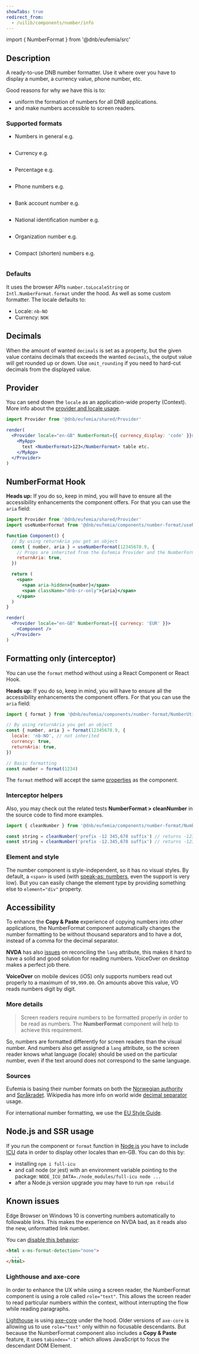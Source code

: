 ```yaml
---
showTabs: true
redirect_from:
  - /uilib/components/number/info
---
```


import { NumberFormat } from '@dnb/eufemia/src'

## Description

A ready-to-use DNB number formatter. Use it where over you have to display a number, a currency value, phone number, etc.

Good reasons for why we have this is to:

- uniform the formation of numbers for all DNB applications.
- and make numbers accessible to screen readers.

### Supported formats

- Numbers in general e.g. <pre className="dnb-code"><NumberFormat value="12345678.90" /></pre>
- Currency e.g. <pre className="dnb-code"><NumberFormat currency value="12345678.90" /></pre>
- Percentage e.g. <pre className="dnb-code"><NumberFormat percent value="12.34" /></pre>
- Phone numbers e.g. <pre className="dnb-code"><NumberFormat phone value="004799999999" /></pre>
- Bank account number e.g. <pre className="dnb-code"><NumberFormat ban value="20001234567" /></pre>
- National identification number e.g. <pre className="dnb-code"><NumberFormat nin value="18089212345" /></pre>
- Organization number e.g. <pre className="dnb-code"><NumberFormat org value="123456789" /></pre>
- Compact (shorten) numbers e.g. <pre className="dnb-code"><NumberFormat compact value="123456" decimals={1} /></pre>

### Defaults

It uses the browser APIs `number.toLocaleString` or `Intl.NumberFormat.format` under the hood. As well as some custom formatter. The locale defaults to:

- Locale: `nb-NO`
- Currency: `NOK`

## Decimals

When the amount of wanted `decimals` is set as a property, but the given value contains decimals that exceeds the wanted `decimals`, the output value will get rounded up or down. Use `omit_rounding` if you need to hard-cut decimals from the displayed value.

## Provider

You can send down the `locale` as an application-wide property (Context). More info about the [provider and locale usage](/uilib/components/number-format/provider).

```jsx
import Provider from '@dnb/eufemia/shared/Provider'

render(
  <Provider locale="en-GB" NumberFormat={{ currency_display: 'code' }}>
    <MyApp>
      text <NumberFormat>123</NumberFormat> table etc.
    </MyApp>
  </Provider>
)
```

## NumberFormat Hook

**Heads up:** If you do so, keep in mind, you will have to ensure all the accessibility enhancements the component offers. For that you can use the `aria` field:

```jsx
import Provider from '@dnb/eufemia/shared/Provider'
import useNumberFormat from '@dnb/eufemia/components/number-format/useNumberFormat'

function Component() {
  // By using returnAria you get an object
  const { number, aria } = useNumberFormat(12345678.9, {
    // Props are inherited from the Eufemia Provider and the NumberFormat object
    returnAria: true,
  })

  return (
    <span>
      <span aria-hidden>{number}</span>
      <span className="dnb-sr-only">{aria}</span>
    </span>
  )
}

render(
  <Provider locale="en-GB" NumberFormat={{ currency: 'EUR' }}>
    <Component />
  </Provider>
)
```

## Formatting only (interceptor)

You can use the `format` method without using a React Component or React Hook.

**Heads up:** If you do so, keep in mind, you will have to ensure all the accessibility enhancements the component offers. For that you can use the `aria` field:

```js
import { format } from '@dnb/eufemia/components/number-format/NumberUtils'

// By using returnAria you get an object
const { number, aria } = format(12345678.9, {
  locale: 'nb-NO', // not inherited
  currency: true,
  returnAria: true,
})

// Basic formatting
const number = format(1234)
```

The `format` method will accept the same [properties](/uilib/components/number-format/properties) as the component.

### Interceptor helpers

Also, you may check out the related tests **NumberFormat > cleanNumber** in the source code to find more examples.

```js
import { cleanNumber } from '@dnb/eufemia/components/number-format/NumberUtils'

const string = cleanNumber('prefix -12 345,678 suffix') // returns -12345.678
const string = cleanNumber('prefix -12.345,678 suffix') // returns -12345.678
```

### Element and style

The number component is style-independent, so it has no visual styles. By default, a `<span>` is used (with [speak-as: numbers](https://developer.mozilla.org/en-US/docs/Web/CSS/@counter-style/speak-as), even the support is very low). But you can easily change the element type by providing something else to `element="div"` property.

## Accessibility

To enhance the **Copy & Paste** experience of copying numbers into other applications, the NumberFormat component automatically changes the number formatting to be without thousand separators and to have a dot, instead of a comma for the decimal separator.

**NVDA** has also [issues](https://github.com/nvaccess/nvda/issues/8874) on reconciling the `lang` attribute, this makes it hard to have a solid and good solution for reading numbers. VoiceOver on desktop makes a perfect job there.

**VoiceOver** on mobile devices (iOS) only supports numbers read out properly to a maximum of `99,999.00`. On amounts above this value, VO reads numbers digit by digit.

### More details

> Screen readers require numbers to be formatted properly in order to be read as numbers. The **NumberFormat** component will help to achieve this requirement.

So, numbers are formatted differently for screen readers than the visual number. And numbers also get assigned a `lang` attribute, so the screen reader knows what language (locale) should be used on the particular number, even if the text around does not correspond to the same language.

### Sources

Eufemia is basing their number formats on both the [Norwegian authority](https://lovdata.no/forskrift/2004-02-16-426/§16) and [Språkradet](https://www.sprakradet.no/sprakhjelp/Skriveregler/Dato). Wikipedia has more info on world wide [decimal separator](https://en.wikipedia.org/wiki/Decimal_separator) usage.

For international number formatting, we use the [EU Style Guide](https://ec.europa.eu/info/sites/default/files/styleguide_english_dgt_en.pdf).

## Node.js and SSR usage

If you run the component or `format` function in [Node.js](https://nodejs.org) you have to include [ICU](https://nodejs.org/api/intl.html) data in order to display other locales than en-GB. You can do this by:

- installing `npm i full-icu`
- and call node (or jest) with an environment variable pointing to the package: `NODE_ICU_DATA=./node_modules/full-icu node ...`
- after a Node.js version upgrade you may have to run `npm rebuild`

## Known issues

Edge Browser on Windows 10 is converting numbers automatically to followable links. This makes the experience on NVDA bad, as it reads also the new, unformatted link number.

You can [disable this behavior](https://developer.mozilla.org/en-US/docs/Web/HTML/Global_attributes/x-ms-format-detection):

```html
<html x-ms-format-detection="none">
  ...
</html>
```

### Lighthouse and axe-core

In order to enhance the UX while using a screen reader, the NumberFormat component is using a role called `role="text"`. This allows the screen reader to read particular numbers within the context, without interrupting the flow while reading paragraphs.

[Lighthouse](https://developers.google.com/web/tools/lighthouse) is using [axe-core](https://developers.google.com/web/tools/lighthouse) under the hood. Older versions of `axe-core` is allowing us to use `role="text"` only within no focusable descendants. But because the NumberFormat component also includes a **Copy & Paste** feature, it uses `tabindex="-1"` which allows JavaScript to focus the descendant DOM Element.
